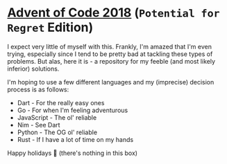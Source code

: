 # [Advent of Code 2018](adventofcode.com) (`Potential for Regret` Edition)

I expect very little of myself with this. Frankly, I'm amazed that I'm even trying, especially since I tend to be pretty bad at tackling these types of problems. But alas, here it is - a repository for my feeble (and most likely inferior) solutions.

I'm hoping to use a few different languages and my (imprecise) decision process is as follows:

- Dart - For the really easy ones
- Go - For when I'm feeling adventurous
- JavaScript - The ol' reliable
- Nim - See Dart
- Python - The OG ol' reliable
- Rust - If I have a lot of time on my hands

Happy holidays 🎁 (there's nothing in this box)